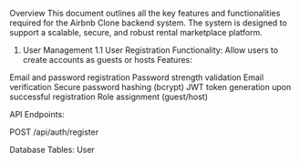 Overview
This document outlines all the key features and functionalities required for the Airbnb Clone backend system. The system is designed to support a scalable, secure, and robust rental marketplace platform.

1. User Management
1.1 User Registration
Functionality: Allow users to create accounts as guests or hosts
Features:

Email and password registration
Password strength validation
Email verification
Secure password hashing (bcrypt)
JWT token generation upon successful registration
Role assignment (guest/host)

API Endpoints:

POST /api/auth/register

Database Tables: User
